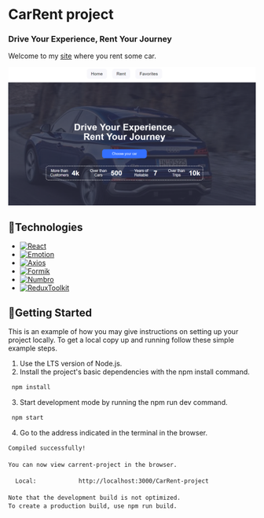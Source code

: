 # CarRent project

### Drive Your Experience, Rent Your Journey

Welcome to my [site](https://vovalyapota.github.io/CarRent-project/) where you
rent some car.

<a href="https://vovalyapota.github.io/CarRent-project/" target="_blank">![CerRent](./public/readme.png)</a>

## 📃Technologies

- <a href="https://reactjs.org/" target="_blank">![React][React.js]</a>
- <a href="https://emotion.sh/" target="_blank">![Emotion][Emotion.js]</a>
- <a href="https://axios-http.com/ru/" target="_blank">![Axios][Axios.js]</a>
- <a href="https://formik.org/" target="_blank">![Formik][Formik.js]</a>
- <a href="https://numbrojs.com/" target="_blank">![Numbro][Numbro.js]</a>
- <a href="https://redux.js.org/" target="_blank">![ReduxToolkit][ReduxToolkit.js]</a>

## 🥁Getting Started

This is an example of how you may give instructions on setting up your project
locally. To get a local copy up and running follow these simple example steps.

1. Use the LTS version of Node.js.
2. Install the project's basic dependencies with the npm install command.

```sh
 npm install
```

3. Start development mode by running the npm run dev command.

```sh
 npm start
```

4. Go to the address indicated in the terminal in the browser.

```sh
Compiled successfully!

You can now view carrent-project in the browser.

  Local:            http://localhost:3000/CarRent-project

Note that the development build is not optimized.
To create a production build, use npm run build.
```

<!-- LINKS  -->

[React.js]:
  https://img.shields.io/badge/React-20232A?style=for-the-badge&logo=react&logoColor=61DAFB
[Emotion.js]: https://img.shields.io/badge/Emotion-D26AC2?style=for-the-badge
[Axios.js]:
  https://img.shields.io/badge/Axios-FFF?style=for-the-badge&logo=axios&logoColor=5A29E4
[Formik.js]: https://img.shields.io/badge/Formik-172B4D?style=for-the-badge
[Numbro.js]: https://img.shields.io/badge/Numbro-70a6c2?style=for-the-badge
[ReduxToolkit.js]:
  https://img.shields.io/badge/ReduxToolkit-764abc?style=for-the-badge
